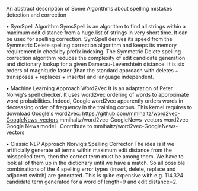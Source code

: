  An abstract description of Some Algorithms about spelling mistakes detection and correction


• SymSpell Algorithm
SymsSpell is an algorithm to find all strings within a maximum edit distance from a huge list of strings in very short time. It can be used for spelling correction. SymSpell derives its speed from the Symmetric Delete spelling correction algorithm and keeps its memory requirement in check by prefix indexing.
The Symmetric Delete spelling correction algorithm reduces the complexity of edit candidate generation and dictionary lookup for a given Damerau-Levenshtein distance. It is six orders of magnitude faster (than the standard approach with deletes + transposes + replaces + inserts) and language independent.

• Machine Learning Approach
Word2Vec
It is an adaptation of Peter Norvig's spell checker. It uses word2vec ordering of words to approximate word probabilities. Indeed, Google word2vec apparently orders words in decreasing order of frequency in the training corpus. This kernel requires to download Google's word2vec: https://github.com/mmihaltz/word2vec-GoogleNews-vectors mmihaltz/word2vec-GoogleNews-vectors word2vec Google News model . Contribute to mmihaltz/word2vec-GoogleNews-vectors
 
• Classic NLP Approach
Norvig’s Spelling Corrector
The idea is if we artificially generate all terms within maximum edit distance from the misspelled term, then the correct term must be among them. We have to look all of them up in the dictionary until we have a match. So all possible combinations of the 4 spelling error types (insert, delete, replace and adjacent switch) are generated. This is quite expensive with e.g. 114,324 candidate term generated for a word of length=9 and edit distance=2.
